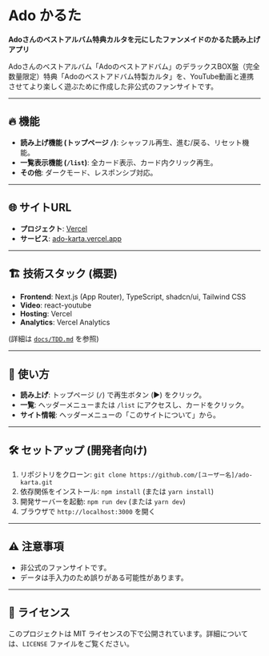 # Ado かるた

**Adoさんのベストアルバム特典カルタを元にしたファンメイドのかるた読み上げアプリ**

Adoさんのベストアルバム「Adoのベストアドバム」のデラックスBOX盤（完全数量限定）特典「Adoのベストアドバム特製カルタ」を、YouTube動画と連携させてより楽しく遊ぶために作成した非公式のファンサイトです。

---

## 🔥 機能

- **読み上げ機能 (トップページ `/`)**: シャッフル再生、進む/戻る、リセット機能。
- **一覧表示機能 (`/list`)**: 全カード表示、カード内クリック再生。
- **その他**: ダークモード、レスポンシブ対応。

---

## 🌐 サイトURL

- **プロジェクト**: [Vercel](https://vercel.com/miyasics-projects/ado-karta)
- **サービス**: [ado-karta.vercel.app](https://ado-karta.vercel.app/)

---

## 🏗 技術スタック (概要)

- **Frontend**: Next.js (App Router), TypeScript, shadcn/ui, Tailwind CSS
- **Video**: react-youtube
- **Hosting**: Vercel
- **Analytics**: Vercel Analytics

(詳細は [`docs/TDD.md`](./docs/TDD.md) を参照)

---

## 🚀 使い方

- **読み上げ**: トップページ (`/`) で再生ボタン (▶️) をクリック。
- **一覧**: ヘッダーメニューまたは `/list` にアクセスし、カードをクリック。
- **サイト情報**: ヘッダーメニューの「このサイトについて」から。

---

## 🛠️ セットアップ (開発者向け)

1.  リポジトリをクローン: `git clone https://github.com/[ユーザー名]/ado-karta.git`
2.  依存関係をインストール: `npm install` (または `yarn install`)
3.  開発サーバーを起動: `npm run dev` (または `yarn dev`)
4.  ブラウザで `http://localhost:3000` を開く

---

## ⚠ 注意事項

- 非公式のファンサイトです。
- データは手入力のため誤りがある可能性があります。

---

## 📄 ライセンス

このプロジェクトは MIT ライセンスの下で公開されています。詳細については、`LICENSE` ファイルをご覧ください。
